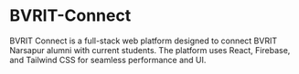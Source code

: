 # BVRIT-Connect
BVRIT Connect is a full-stack web platform designed to connect BVRIT Narsapur alumni with current students. The platform uses React, Firebase, and Tailwind CSS for seamless performance and UI. 
